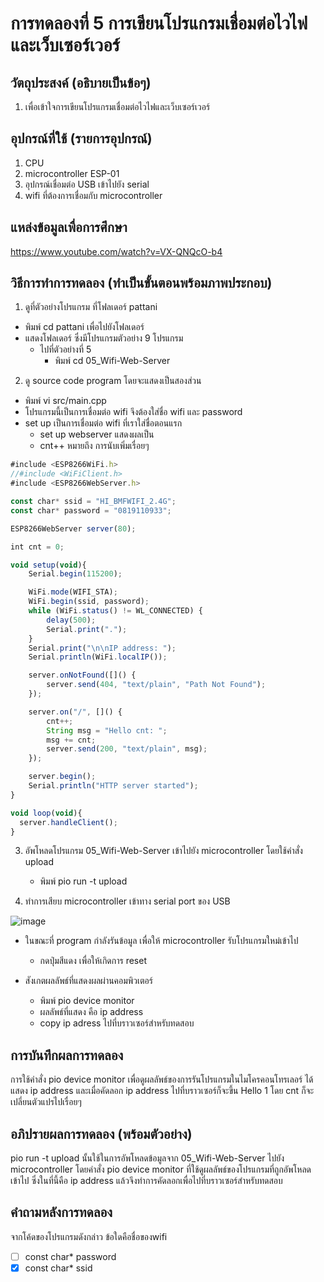 # การทดลองที่ 5 การเขียนโปรแกรมเชื่อมต่อไวไฟและเว็บเซอร์เวอร์

## วัตถุประสงค์ (อธิบายเป็นข้อๆ)
1. เพื่อเข้าใจการเขียนโปรแกรมเชื่อมต่อไวไฟและเว็บเซอร์เวอร์

## อุปกรณ์ที่ใช้ (รายการอุปกรณ์)
1. CPU
2. microcontroller ESP-01
3. อุปกรณ์เชื่อมต่อ USB เข้าไปยัง serial
4. wifi ที่ต้องการเชื่อมกับ microcontroller

## แหล่งข้อมูลเพื่อการศึกษา
https://www.youtube.com/watch?v=VX-QNQcO-b4

## วิธีการทำการทดลอง (ทำเป็นขั้นตอนพร้อมภาพประกอบ)
1. ดูที่ตัวอย่างโปรแกรม ที่โฟลเดอร์ pattani
- พิมพ์ cd pattani เพื่อไปยังโฟลเดอร์
- แสดงโฟลเดอร์ ซึ่งมีโปรแกรมตัวอย่าง 9 โปรแกรม
  - ไปที่ตัวอย่างที่ 5
    - พิมพ์ cd 05_Wifi-Web-Server
2. ดู source code program โดยจะแสดงเป็นสองส่วน
- พิมพ์ vi src/main.cpp
- โปรแกรมนี้เป็นการเชื่อมต่อ wifi จึงต้องใส่ชื่อ wifi และ password
- set up เป็นการเชื่อมต่อ wifi ที่เราใส่ชื่อตอนแรก
  - set up webserver แสดงผลเป็น
  - cnt++ หมายถึง การนับเพิ่มเรื่อยๆ 

```javascript
#include <ESP8266WiFi.h>
//#include <WiFiClient.h>
#include <ESP8266WebServer.h>

const char* ssid = "HI_BMFWIFI_2.4G";
const char* password = "0819110933";

ESP8266WebServer server(80);

int cnt = 0;

void setup(void){
	Serial.begin(115200);

	WiFi.mode(WIFI_STA);
	WiFi.begin(ssid, password);
	while (WiFi.status() != WL_CONNECTED) {
		delay(500);
		Serial.print(".");
	}
	Serial.print("\n\nIP address: ");
	Serial.println(WiFi.localIP());

	server.onNotFound([]() {
		server.send(404, "text/plain", "Path Not Found");
	});

	server.on("/", []() {
		cnt++;
		String msg = "Hello cnt: ";
		msg += cnt;
		server.send(200, "text/plain", msg);
	});

	server.begin();
	Serial.println("HTTP server started");
}

void loop(void){
  server.handleClient();
}
```

3. อัพโหลดโปรแกรม 05_Wifi-Web-Server เข้าไปยัง microcontroller โดยใช้คำสั่ง upload
   - พิมพ์ pio run -t upload
   
4. ทำการเสียบ microcontroller เข้าทาง serial port ของ USB 

![image](https://user-images.githubusercontent.com/80879942/112162477-ac25d480-8c1e-11eb-8915-8e6e6ded0e1e.jpg)

   - ในขณะที่ program กำลังรันข้อมูล เพื่อให้ microcontroller รับโปรแกรมใหม่เข้าไป
     - กดปุ่มสีแดง เพื่อให้เกิดการ reset 

   - สังเกตผลลัพธ์ที่แสดงผลผ่านคอมพิวเตอร์
     - พิมพ์ pio device monitor 
     - ผลลัพธ์ที่แสดง คือ ip address
     - copy ip adress ไปที่บราวเซอร์สำหรับทดสอบ
     
## การบันทึกผลการทดลอง 
การใช้คำสั่ง pio device monitor เพื่อดูผลลัพธ์ของการรันโปรแกรมในไมโครคอนโทรเลอร์ ได้แสดง ip address และเมื่อคัดลอก ip address ไปที่บราวเซอร์ก็จะขึ้น Hello 1 โดย cnt ก็จะเปลี่ยนตัวแปรไปเรื่อยๆ


## อภิปรายผลการทดลอง (พร้อมตัวอย่าง)
pio run -t upload นั้นใช้ในการอัพโหลดข้อมูลจาก 05_Wifi-Web-Server ไปยัง microcontroller โดยคำสั่ง pio device monitor ที่ใช้ดูผลลัพธ์ของโปรแกรมที่ถูกอัพโหลดเข้าไป 
ซึ่งในที่นี้คือ ip address แล้วจึงทำการคัดลอกเพื่อไปที่บราวเซอร์สำหรับทดสอบ

## คำถามหลังการทดลอง 
จากโค้ดของโปรแกรมดังกล่าว ข้อใดคือชื่อของwifi
- [ ] const char* password
- [x] const char* ssid
